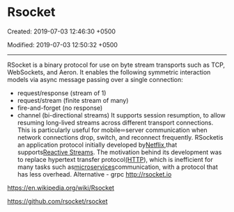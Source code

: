 # Rsocket

Created: 2019-07-03 12:46:30 +0500

Modified: 2019-07-03 12:50:32 +0500

---

RSocket is a binary protocol for use on byte stream transports such as TCP, WebSockets, and Aeron.
It enables the following symmetric interaction models via async message passing over a single connection:
-   request/response (stream of 1)
-   request/stream (finite stream of many)
-   fire-and-forget (no response)
-   channel (bi-directional streams)
It supports session resumption, to allow resuming long-lived streams across different transport connections. This is particularly useful for mobile⬄server communication when network connections drop, switch, and reconnect frequently.
RSocketis an application protocol initially developed by[Netflix](https://en.wikipedia.org/wiki/Netflix),that supports[Reactive Streams](https://en.wikipedia.org/wiki/Reactive_Streams). The motivation behind its development was to replace hypertext transfer protocol[(HTTP](https://en.wikipedia.org/wiki/HTTP)), which is inefficient for many tasks such as[microservices](https://en.wikipedia.org/wiki/Microservice)communication, with a protocol that has less overhead.
Alternative - grpc
<http://rsocket.io>

<https://en.wikipedia.org/wiki/Rsocket>

<https://github.com/rsocket/rsocket>
